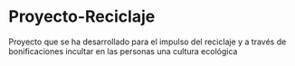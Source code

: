 # Proyecto-Reciclaje
Proyecto que se ha desarrollado para el impulso del reciclaje y a través de bonificaciones incultar en las personas una cultura ecológica 
